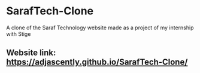 # SarafTech-Clone

A clone of the Saraf Technology website made as a project of my internship with Stige

## Website link: https://adjascently.github.io/SarafTech-Clone/
